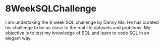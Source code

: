 # 8WeekSQLChallenge
I am undertaking the 8 week SQL challenge by Danny Ma. He has curated his challenge to be as close to the real life datasets and problems. My objective is to test my knowledge of SQL and learn to code SQL in an elegant way.
